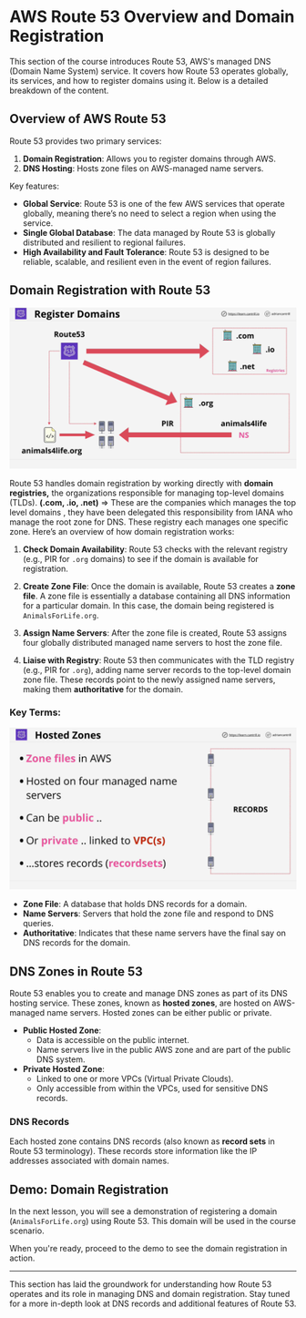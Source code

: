 # AWS Route 53 Overview and Domain Registration

This section of the course introduces Route 53, AWS's managed DNS (Domain Name System) service. It covers how Route 53 operates globally, its services, and how to register domains using it. Below is a detailed breakdown of the content.

## Overview of AWS Route 53

Route 53 provides two primary services:

1. **Domain Registration**: Allows you to register domains through AWS.
2. **DNS Hosting**: Hosts zone files on AWS-managed name servers.

Key features:

- **Global Service**: Route 53 is one of the few AWS services that operate globally, meaning there’s no need to select a region when using the service.
- **Single Global Database**: The data managed by Route 53 is globally distributed and resilient to regional failures.
- **High Availability and Fault Tolerance**: Route 53 is designed to be reliable, scalable, and resilient even in the event of region failures.

## Domain Registration with Route 53

![alt text](./Images/image-31.png)

Route 53 handles domain registration by working directly with **domain registries,** the organizations responsible for managing top-level domains (TLDs). **(.com, .io, .net)** => These are the companies which manages the top level domains , they have been delegated this responsibility from IANA who manage the root zone for DNS.
These registry each manages one specific zone. Here’s an overview of how domain registration works:

1. **Check Domain Availability**: Route 53 checks with the relevant registry (e.g., PIR for `.org` domains) to see if the domain is available for registration.
2. **Create Zone File**: Once the domain is available, Route 53 creates a **zone file**. A zone file is essentially a database containing all DNS information for a particular domain. In this case, the domain being registered is `AnimalsForLife.org`.

3. **Assign Name Servers**: After the zone file is created, Route 53 assigns four globally distributed managed name servers to host the zone file.

4. **Liaise with Registry**: Route 53 then communicates with the TLD registry (e.g., PIR for `.org`), adding name server records to the top-level domain zone file. These records point to the newly assigned name servers, making them **authoritative** for the domain.

### Key Terms:

![alt text](./Images/image-32.png)

- **Zone File**: A database that holds DNS records for a domain.
- **Name Servers**: Servers that hold the zone file and respond to DNS queries.
- **Authoritative**: Indicates that these name servers have the final say on DNS records for the domain.

## DNS Zones in Route 53

Route 53 enables you to create and manage DNS zones as part of its DNS hosting service. These zones, known as **hosted zones**, are hosted on AWS-managed name servers. Hosted zones can be either public or private.

- **Public Hosted Zone**:
  - Data is accessible on the public internet.
  - Name servers live in the public AWS zone and are part of the public DNS system.
- **Private Hosted Zone**:
  - Linked to one or more VPCs (Virtual Private Clouds).
  - Only accessible from within the VPCs, used for sensitive DNS records.

### DNS Records

Each hosted zone contains DNS records (also known as **record sets** in Route 53 terminology). These records store information like the IP addresses associated with domain names.

## Demo: Domain Registration

In the next lesson, you will see a demonstration of registering a domain (`AnimalsForLife.org`) using Route 53. This domain will be used in the course scenario.

When you're ready, proceed to the demo to see the domain registration in action.

---

This section has laid the groundwork for understanding how Route 53 operates and its role in managing DNS and domain registration. Stay tuned for a more in-depth look at DNS records and additional features of Route 53.

